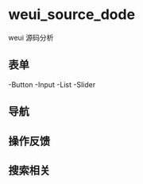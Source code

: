# weui_source_dode
weui 源码分析 

## 表单
  -Button
  -Input
  -List
  -Slider


## 导航

## 操作反馈

## 搜索相关
